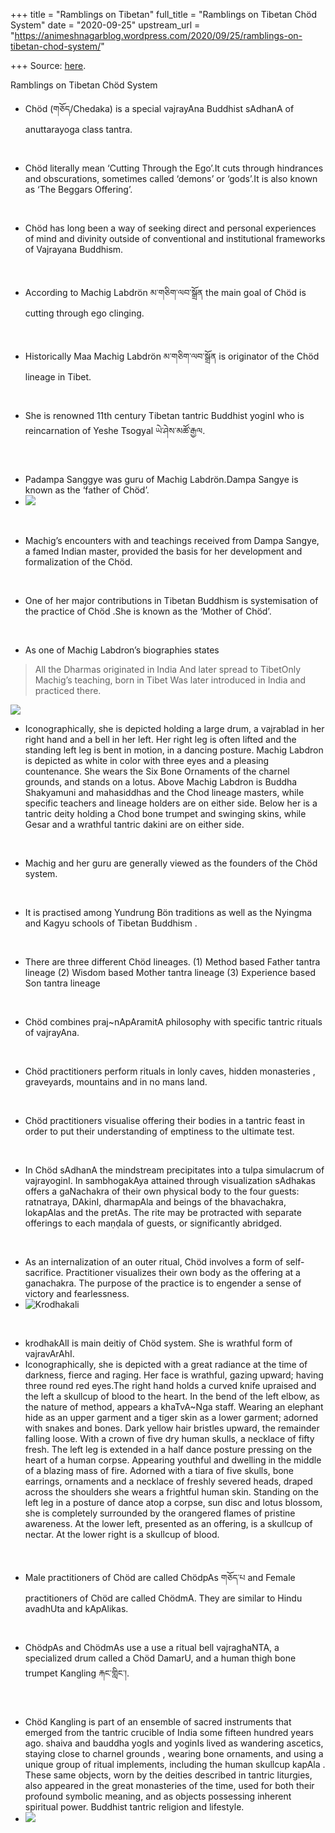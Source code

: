 +++
title = "Ramblings on Tibetan"
full_title = "Ramblings on Tibetan Chöd System"
date = "2020-09-25"
upstream_url = "https://animeshnagarblog.wordpress.com/2020/09/25/ramblings-on-tibetan-chod-system/"

+++
Source: [here](https://animeshnagarblog.wordpress.com/2020/09/25/ramblings-on-tibetan-chod-system/).

Ramblings on Tibetan Chöd System

-   Chöd (གཅོད/Chedaka) is a special vajrayAna Buddhist sAdhanA of
    anuttarayoga class tantra.

&nbsp;

-   Chöd literally mean ‘Cutting Through the Ego’.It cuts through
    hindrances and obscurations, sometimes called ‘demons’ or ‘gods’.It
    is also known as ‘The Beggars Offering’.

&nbsp;

-   Chöd has long been a way of seeking direct and personal experiences
    of mind and divinity outside of conventional and institutional
    frameworks of Vajrayana Buddhism.

&nbsp;

-   According to Machig Labdrön མ་གཅིག་ལབ་སྒྲོན the main goal of Chöd is
    cutting through ego clinging.

&nbsp;

-   Historically Maa Machig Labdrön མ་གཅིག་ལབ་སྒྲོན is originator of the
    Chöd lineage in Tibet.

&nbsp;

-   She is renowned 11th century Tibetan tantric Buddhist yoginI who is
    reincarnation of Yeshe Tsogyal ཡེ་ཤེས་མཚོ་རྒྱལ.

&nbsp;

-   Padampa Sanggye was guru of Machig Labdrön.Dampa Sangye is known as
    the ‘father of Chöd’.
-   ![](https://animeshnagarblog.files.wordpress.com/2020/09/padampa7007248889857284230.jpg?w=700&h=846)

&nbsp;

-   Machig’s encounters with and teachings received from Dampa Sangye, a
    famed Indian master, provided the basis for her development and
    formalization of the Chöd.

&nbsp;

-   One of her major contributions in Tibetan Buddhism is systemisation
    of the practice of Chöd .She is known as the ‘Mother of Chöd’.

&nbsp;

-   As one of Machig Labdron’s biographies states

> All the Dharmas originated in India And later spread to TibetOnly
> Machig’s teaching, born in Tibet Was later introduced in India and
> practiced there.

![](https://animeshnagarblog.files.wordpress.com/2020/09/thangka3733927266706777158.jpg?w=700&h=907)

-   Iconographically, she is depicted holding a large drum, a vajrablad
    in her right hand and a bell in her left. Her right leg is often
    lifted and the standing left leg is bent in motion, in a dancing
    posture. Machig Labdron is depicted as white in color with three
    eyes and a pleasing countenance. She wears the Six Bone Ornaments of
    the charnel grounds, and stands on a lotus. Above Machig Labdron is
    Buddha Shakyamuni and mahasiddhas and the Chod lineage masters,
    while specific teachers and lineage holders are on either side.
    Below her is a tantric deity holding a Chod bone trumpet and
    swinging skins, while Gesar and a wrathful tantric dakini are on
    either side.

&nbsp;

-   Machig and her guru are generally viewed as the founders of the Chöd
    system.

&nbsp;

-   It is practised among Yundrung Bön traditions as well as the Nyingma
    and Kagyu schools of Tibetan Buddhism .

&nbsp;

-   There are three different Chöd lineages. (1) Method based Father
    tantra lineage (2) Wisdom based Mother tantra lineage (3) Experience
    based Son tantra lineage

&nbsp;

-   Chöd combines praj\~nApAramitA philosophy with specific tantric
    rituals of vajrayAna.

&nbsp;

-   Chöd practitioners perform rituals in lonly caves, hidden
    monasteries , graveyards, mountains and in no mans land.

&nbsp;

-   Chöd practitioners visualise offering their bodies in a tantric
    feast in order to put their understanding of emptiness to the
    ultimate test.

&nbsp;

-   In Chöd sAdhanA the mindstream precipitates into a tulpa simulacrum
    of vajrayoginI. In sambhogakAya attained through visualization
    sAdhakas offers a gaNachakra of their own physical body to the four
    guests: ratnatraya, DAkinI, dharmapAla and beings of the
    bhavachakra, lokapAlas and the pretAs. The rite may be protracted
    with separate offerings to each maṇḍala of guests, or significantly
    abridged.

&nbsp;

-   As an internalization of an outer ritual, Chöd involves a form of
    self-sacrifice. Practitioner visualizes their own body as the
    offering at a ganachakra. The purpose of the practice is to engender
    a sense of victory and fearlessness.
-   ![](https://animeshnagarblog.files.wordpress.com/2020/09/wp-image6558654719033124820.jpg?w=700&h=703 "Krodhakali")

&nbsp;

-   krodhakAlI is main deitiy of Chöd system. She is wrathful form of
    vajravArAhI.
-   Iconographically, she is depicted with a great radiance at the time
    of darkness, fierce and raging. Her face is wrathful, gazing upward;
    having three round red eyes.The right hand holds a curved knife
    upraised and the left a skullcup of blood to the heart. In the bend
    of the left elbow, as the nature of method, appears a khaTvA\~Nga
    staff. Wearing an elephant hide as an upper garment and a tiger skin
    as a lower garment; adorned with snakes and bones. Dark yellow hair
    bristles upward, the remainder falling loose. With a crown of five
    dry human skulls, a necklace of fifty fresh. The left leg is
    extended in a half dance posture pressing on the heart of a human
    corpse. Appearing youthful and dwelling in the middle of a blazing
    mass of fire. Adorned with a tiara of five skulls, bone earrings,
    ornaments and a necklace of freshly severed heads, draped across the
    shoulders she wears a frightful human skin. Standing on the left leg
    in a posture of dance atop a corpse, sun disc and lotus blossom, she
    is completely surrounded by the orangered flames of pristine
    awareness. At the lower left, presented as an offering, is a
    skullcup of nectar. At the lower right is a skullcup of blood.

&nbsp;

-   Male practitioners of Chöd are called ChödpAs གཅོད་པ and Female
    practitioners of Chöd are called ChödmA. They are similar to Hindu
    avadhUta and kApAlikas.

&nbsp;

-   ChödpAs and ChödmAs use a use a ritual bell vajraghaNTA, a
    specialized drum called a Chöd DamarU, and a human thigh bone
    trumpet Kangling རྐང་གླིང་།.

&nbsp;

-   Chöd Kangling is part of an ensemble of sacred instruments that
    emerged from the tantric crucible of India some fifteen hundred
    years ago. shaiva and bauddha yogIs and yoginIs lived as wandering
    ascetics, staying close to charnel grounds , wearing bone ornaments,
    and using a unique group of ritual implements, including the human
    skullcup kapAla . These same objects, worn by the deities described
    in tantric liturgies, also appeared in the great monasteries of the
    time, used for both their profound symbolic meaning, and as objects
    possessing inherent spiritual power. Buddhist tantric religion and
    lifestyle.
-   ![](https://animeshnagarblog.files.wordpress.com/2020/09/images-85362550247693802476..jpg?w=700)

